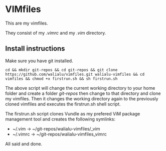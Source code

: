VIMfiles
=========

This are my vimfiles.

They consist of my *.vimrc* and my *.vim* directory.

Install instructions
----------------------
Make sure you have git installed.

    cd && mkdir git-repos && cd git-repos && git clone https://github.com/walialu/vimfiles.git walialu-vimfiles && cd vimfiles && chmod +x firstrun.sh && sh firstrun.sh

The above script will change the current working directory to your home folder
and create a folder *git-repos* then change to that directory and clone my
vimfiles. Then it changes the working directory again to the previously cloned
vimfiles and executes the firstrun.sh shell script.

The firstrun.sh script clones Vundle as my prefered ViM package management tool
and creates the following symlinks:

- ~/.vim -> ~/git-repos/walialu-vimfiles/\_vim
- ~/.vimrc -> ~/git-repos/walialu-vimfiles\_vimrc

All said and done.
